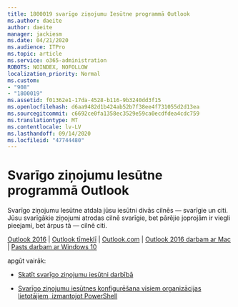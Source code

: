 ```yaml
---
title: 1800019 svarīgo ziņojumu Iesūtne programmā Outlook
ms.author: daeite
author: daeite
manager: jackiesm
ms.date: 04/21/2020
ms.audience: ITPro
ms.topic: article
ms.service: o365-administration
ROBOTS: NOINDEX, NOFOLLOW
localization_priority: Normal
ms.custom:
- "908"
- "1800019"
ms.assetid: f01362e1-17da-4528-b116-9b3240dd3f15
ms.openlocfilehash: d6aa9482d1b424ab52b7f38ee4f731055d2d13ea
ms.sourcegitcommit: c6692ce0fa1358ec3529e59ca0ecdfdea4cdc759
ms.translationtype: MT
ms.contentlocale: lv-LV
ms.lasthandoff: 09/14/2020
ms.locfileid: "47744480"
---
```

# <a name="focused-inbox-in-outlook"></a>Svarīgo ziņojumu Iesūtne programmā Outlook

Svarīgo ziņojumu Iesūtne atdala jūsu iesūtni divās cilnēs — svarīgie un citi. Jūsu svarīgākie ziņojumi atrodas cilnē svarīgie, bet pārējie joprojām ir viegli pieejami, bet ārpus tā — cilnē citi.
  
[Outlook 2016](https://go.microsoft.com/fwlink/p/?linkid=2002112&amp;clcid=0x409)  |  [Outlook tīmeklī](https://go.microsoft.com/fwlink/p/?linkid=2002113&amp;clcid=0x409)  |  [Outlook.com](https://go.microsoft.com/fwlink/p/?linkid=2002012&amp;clcid=0x409)  |  [Outlook 2016 darbam ar Mac](https://go.microsoft.com/fwlink/p/?linkid=2002013&amp;clcid=0x409)  |  [Pasts darbam ar Windows 10](https://go.microsoft.com/fwlink/p/?linkid=2001919&amp;clcid=0x409)
  
apgūt vairāk:
  
- [Skatīt svarīgo ziņojumu iesūtni darbībā](https://go.microsoft.com/fwlink/p/?linkid=2002212&amp;clcid=0x409)

- [Svarīgo ziņojumu iesūtnes konfigurēšana visiem organizācijas lietotājiem, izmantojot PowerShell](https://go.microsoft.com/fwlink/p/?linkid=2002308&amp;clcid=0x409)
